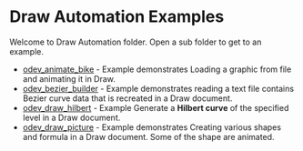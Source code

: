 # Draw Automation Examples

Welcome to Draw Automation folder. Open a sub folder to get to an example.

- [odev_animate_bike](./odev_animate_bike/) - Example demonstrates Loading a graphic from file and animating it in Draw.
- [odev_bezier_builder](./odev_bezier_builder/) - Example demonstrates reading a text file contains Bezier curve data that is recreated in a Draw document.
- [odev_draw_hilbert](./odev_draw_hilbert/) - Example Generate a **Hilbert curve** of the specified level in a Draw document.
- [odev_draw_picture](./odev_draw_picture/) - Example demonstrates Creating various shapes and formula in a Draw document. Some of the shape are animated.

